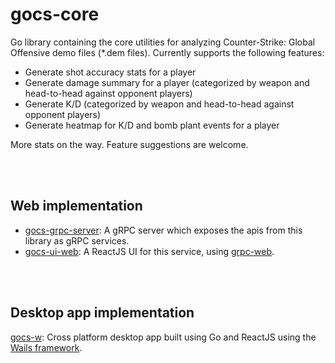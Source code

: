 # gocs-core

Go library containing the core utilities for analyzing Counter-Strike: Global Offensive demo files (*.dem files).
Currently supports the following features:
 - Generate shot accuracy stats for a player
 - Generate damage summary for a player (categorized by weapon and head-to-head against opponent players)
 - Generate K/D (categorized by weapon and head-to-head against opponent players)
 - Generate heatmap for K/D and bomb plant events for a player

More stats on the way. Feature suggestions are welcome.

<br/>
<br/>

## Web implementation
 - [gocs-grpc-server](https://github.com/AbhilashJN/gocs-grpc-server): A gRPC server which exposes the apis from this library as gRPC services.
 - [gocs-ui-web](https://github.com/AbhilashJN/gocs-ui-web):
 A ReactJS UI for this service, using [grpc-web](https://github.com/grpc/grpc-web).

<br/>
<br/>

## Desktop app implementation
[gocs-w](https://github.com/AbhilashJN/gocs-w): Cross platform desktop app built using Go and ReactJS using the [Wails framework](https://github.com/wailsapp/wails).
